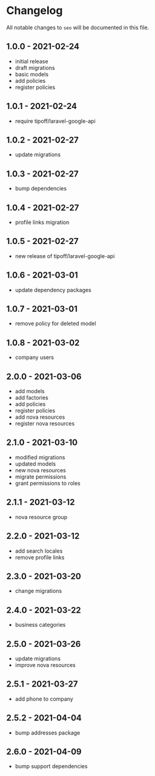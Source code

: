# Changelog

All notable changes to `seo` will be documented in this file.

## 1.0.0 - 2021-02-24

- initial release
- draft migrations
- basic models
- add policies
- register policies

## 1.0.1 - 2021-02-24

- require tipoff/laravel-google-api

## 1.0.2 - 2021-02-27

- update migrations

## 1.0.3 - 2021-02-27

- bump dependencies

## 1.0.4 - 2021-02-27

- profile links migration

## 1.0.5 - 2021-02-27

- new release of tipoff/laravel-google-api

## 1.0.6 - 2021-03-01

- update dependency packages

## 1.0.7 - 2021-03-01

- remove policy for deleted model

## 1.0.8 - 2021-03-02

- company users

## 2.0.0 - 2021-03-06

- add models
- add factories
- add policies
- register policies
- add nova resources
- register nova resources

## 2.1.0 - 2021-03-10

- modified migrations
- updated models
- new nova resources
- migrate permissions
- grant permissions to roles

## 2.1.1 - 2021-03-12

- nova resource group

## 2.2.0 - 2021-03-12

- add search locales
- remove profile links

## 2.3.0 - 2021-03-20

- change migrations

## 2.4.0 - 2021-03-22

- business categories

## 2.5.0 - 2021-03-26

- update migrations
- improve nova resources

## 2.5.1 - 2021-03-27

- add phone to company

## 2.5.2 - 2021-04-04

- bump addresses package

## 2.6.0 - 2021-04-09

- bump support dependencies
